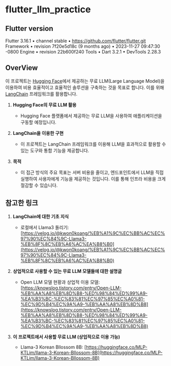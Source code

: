 # flutter_llm_practice

## Flutter version

Flutter 3.16.1 • channel stable • https://github.com/flutter/flutter.git
Framework • revision 7f20e5d18c (9 months ago) • 2023-11-27 09:47:30 -0800
Engine • revision 22b600f240
Tools • Dart 3.2.1 • DevTools 2.28.3

## OverView

이 프로젝트는 [Hugging Face](https://huggingface.co/)에서 제공하는 무료 LLM(Large Language Model)을 이용하여 비용 효율적이고 효율적인 솔루션을 구축하는 것을 목표로 합니다. 이를 위해 [LangChain](https://langchain.com/) 프레임워크를 활용합니다.

1. **Hugging Face의 무료 LLM 활용**

   - Hugging Face 플랫폼에서 제공하는 무료 LLM을 사용하여 애플리케이션을 구동할 예정입니다.

2. **LangChain을 이용한 구현**

   - 이 프로젝트는 LangChain 프레임워크를 이용해 LLM을 효과적으로 활용할 수 있는 도구와 통합 기능을 제공합니다.

3. **목적**
   - 이 접근 방식의 주요 목표는 서버 비용을 줄이고, 엔드포인트에서 LLM을 직접 실행하여 사용자에게 기능을 제공하는 것입니다. 이를 통해 인프라 비용을 크게 절감할 수 있습니다.

## 참고한 링크

1. **LangChain에 대한 기초 지식**

   - 로컬에서 Llama3 돌리기: [https://velog.io/@kwon0koang/%EB%A1%9C%EC%BB%AC%EC%97%90%EC%84%9C-Llama3-%EB%8F%8C%EB%A6%AC%EA%B8%B0](https://velog.io/@kwon0koang/%EB%A1%9C%EC%BB%AC%EC%97%90%EC%84%9C-Llama3-%EB%8F%8C%EB%A6%AC%EA%B8%B0)

2. **상업적으로 사용할 수 있는 무료 LLM 모델들에 대한 설명글**

   - Open LLM 모델 현황과 상업적 이용 모델: [https://knowslog.tistory.com/entry/Open-LLM-%EB%AA%A8%EB%8D%B8-%ED%98%84%ED%99%A9-%EA%B3%BC-%EC%83%81%EC%97%85%EC%A0%81-%EC%9D%B4%EC%9A%A9-%EB%AA%A8%EB%8D%B8](https://knowslog.tistory.com/entry/Open-LLM-%EB%AA%A8%EB%8D%B8-%ED%98%84%ED%99%A9-%EA%B3%BC-%EC%83%81%EC%97%85%EC%A0%81-%EC%9D%B4%EC%9A%A9-%EB%AA%A8%EB%8D%B8)

3. **이 프로젝트에서 사용할 무료 LLM (상업적으로 이용 가능)**
   - Llama-3 Korean Bllossom 8B: [https://huggingface.co/MLP-KTLim/llama-3-Korean-Bllossom-8B](https://huggingface.co/MLP-KTLim/llama-3-Korean-Bllossom-8B)
